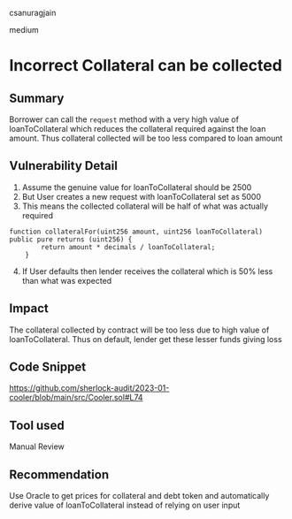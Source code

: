 csanuragjain

medium

# Incorrect Collateral can be collected

## Summary
Borrower can call the `request` method with a very high value of loanToCollateral which reduces the collateral required against the loan amount. Thus collateral collected will be too less compared to loan amount

## Vulnerability Detail
1. Assume the genuine value for loanToCollateral should be 2500
2. But User creates a new request with loanToCollateral set as 5000
3. This means the collected collateral will be half of what was actually required

```solidity
function collateralFor(uint256 amount, uint256 loanToCollateral) public pure returns (uint256) {
        return amount * decimals / loanToCollateral;
    }
```

4. If User defaults then lender receives the collateral which is 50% less than what was expected

## Impact
The collateral collected by contract will be too less due to high value of loanToCollateral. Thus on default, lender get these lesser funds giving loss

## Code Snippet
https://github.com/sherlock-audit/2023-01-cooler/blob/main/src/Cooler.sol#L74

## Tool used
Manual Review

## Recommendation
Use Oracle to get prices for collateral and debt token and automatically derive value of loanToCollateral instead of relying on user input